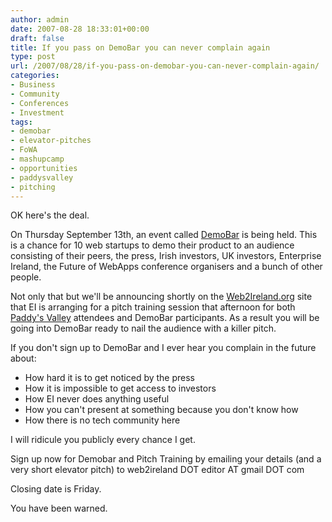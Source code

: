 ```yaml
---
author: admin
date: 2007-08-28 18:33:01+00:00
draft: false
title: If you pass on DemoBar you can never complain again
type: post
url: /2007/08/28/if-you-pass-on-demobar-you-can-never-complain-again/
categories:
- Business
- Community
- Conferences
- Investment
tags:
- demobar
- elevator-pitches
- FoWA
- mashupcamp
- opportunities
- paddysvalley
- pitching
---
```


OK here's the deal. 

On Thursday September 13th, an event called [DemoBar](https://web2ireland.org/2007/08/web2ireland-demobar-fowa-roadtrip-web2ireland-week/) is being held. This is a chance for 10 web startups to demo their product to an audience consisting of their peers, the press, Irish investors, UK investors, Enterprise Ireland, the Future of WebApps conference organisers and a bunch of other people.

Not only that but we'll be announcing shortly on the [Web2Ireland.org](https://web2ireland.org/) site that EI is arranging for a pitch training session that afternoon for both [Paddy's Valley](http://paddysvalley.org/) attendees and DemoBar participants. As a result you will be going into DemoBar ready to nail the audience with a killer pitch.

If you don't sign up to DemoBar and I ever hear you complain in the future about:




* How hard it is to get noticed by the press
* How it is impossible to get access to investors
* How EI never does anything useful
* How you can't present at something because you don't know how
* How there is no tech community here


I will ridicule you publicly every chance I get.

Sign up now for Demobar and Pitch Training by emailing your details (and a very short elevator pitch) to web2ireland DOT editor AT gmail DOT com

Closing date is Friday.

You have been warned.

